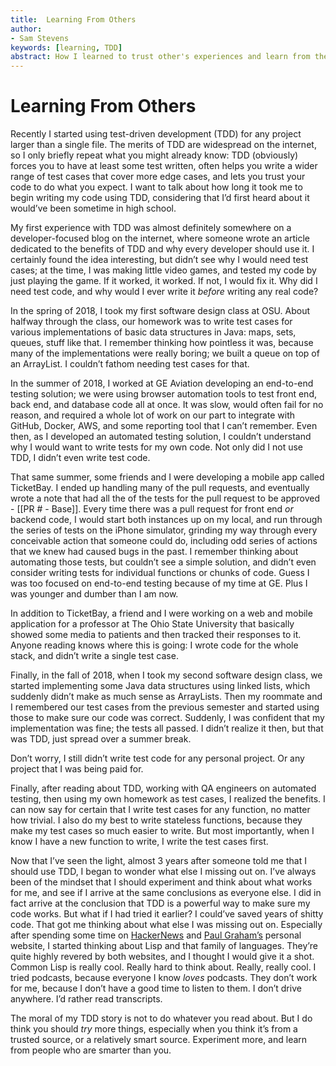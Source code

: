 ```yaml
---
title:  Learning From Others
author:
- Sam Stevens
keywords: [learning, TDD]
abstract: How I learned to trust other's experiences and learn from then.
---
```


# Learning From Others

Recently I started using test-driven development (TDD) for any project larger than a single file. The merits of TDD are widespread on the internet, so I only briefly repeat what you might already know: TDD (obviously) forces you to have at least some test written, often helps you write a wider range of test cases that cover more edge cases, and lets you trust your code to do what you expect. I want to talk about how long it took me to begin writing my code using TDD, considering that I’d first heard about it would’ve been sometime in high school.

My first experience with TDD was almost definitely somewhere on a developer-focused blog on the internet, where someone wrote an article dedicated to the benefits of TDD and why every developer should use it. I certainly found the idea interesting, but didn’t see why I would need test cases; at the time, I was making little video games, and tested my code by just playing the game. If it worked, it worked. If not, I would fix it. Why did I need test code, and why would I ever write it _before_ writing any real code?

In the spring of 2018, I took my first software design class at OSU. About halfway through the class, our homework was to write test cases for various implementations of basic data structures in Java: maps, sets, queues, stuff like that. I remember thinking how pointless it was, because many of the implementations were really boring; we built a queue on top of an ArrayList. I couldn’t fathom needing test cases for that.

In the summer of 2018, I worked at GE Aviation developing an end-to-end testing solution; we were using browser automation tools to test front end, back end, and database code all at once. It was slow, would often fail for no reason, and required a whole lot of work on our part to integrate with GitHub, Docker, AWS, and some reporting tool that I can’t remember. Even then, as I developed an automated testing solution, I couldn’t understand why I would want to write tests for my own code. Not only did I not use TDD, I didn’t even write test code.

That same summer, some friends and I were developing a mobile app called TicketBay. I ended up handling many of the pull requests, and eventually wrote a note that had all the of the tests for the pull request to be approved - [[PR # - Base]]. Every time there was a pull request for front end _or_ backend code, I would start both instances up on my local, and run through the series of tests on the iPhone simulator, grinding my way through every conceivable action that someone could do, including odd series of actions that we knew had caused bugs in the past. I remember thinking about automating those tests, but couldn’t see a simple solution, and didn’t even consider writing tests for individual functions or chunks of code. Guess I was too focused on end-to-end testing because of my time at GE. Plus I was younger and dumber than I am now.

In addition to TicketBay, a friend and I were working on a web and mobile application for a professor at The Ohio State University that basically showed some media to patients and then tracked their responses to it. Anyone reading knows where this is going: I wrote code for the whole stack, and didn’t write a single test case.

Finally, in the fall of 2018, when I took my second software design class, we started implementing some Java data structures using linked lists, which suddenly didn’t make as much sense as ArrayLists. Then my roommate and I remembered our test cases from the previous semester and started using those to make sure our code was correct. Suddenly, I was confident that my implementation was fine; the tests all passed. I didn’t realize it then, but that was TDD, just spread over a summer break.

Don’t worry, I still didn’t write test code for any personal project. Or any project that I was being paid for.

Finally, after reading about TDD, working with QA engineers on automated testing, then using my own homework as test cases, I realized the benefits. I can now say for certain that I write test cases for any function, no matter how trivial. I also do my best to write stateless functions, because they make my test cases so much easier to write. But most importantly, when I know I have a new function to write, I write the test cases first.

Now that I’ve seen the light, almost 3 years after someone told me that I should use TDD, I began to wonder what else I missing out on. I’ve always been of the mindset that I should experiment and think about what works for me, and see if I arrive at the same conclusions as everyone else. I did in fact arrive at the conclusion that TDD is a powerful way to make sure my code works. But what if I had tried it earlier? I could’ve saved years of shitty code. That got me thinking about what else I was missing out on. Especially after spending some time on [HackerNews](https://news.ycombinator.org) and [Paul Graham’s](https://paulgraham.net) personal website, I started thinking about Lisp and that family of languages. They’re quite highly revered by both websites, and I thought I would give it a shot. Common Lisp is really cool. Really hard to think about. Really, really cool. I tried podcasts, because everyone I know _loves_ podcasts. They don’t work for me, because I don’t have a good time to listen to them. I don’t drive anywhere. I’d rather read transcripts.

The moral of my TDD story is not to do whatever you read about. But I do think you should _try_ more things, especially when you think it’s from a trusted source, or a relatively smart source. Experiment more, and learn from people who are smarter than you.
